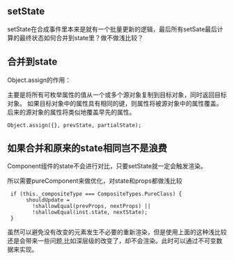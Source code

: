 ## setState

setState在合成事件里本来是就有一个批量更新的逻辑，最后所有setSate最后计算的最终状态如何合并到state里？做不做浅比较？

## 合并到state

Object.assign的作用：

主要是将所有可枚举属性的值从一个或多个源对象复制到目标对象，同时返回目标对象。
如果目标对象中的属性具有相同的键，则属性将被源对象中的属性覆盖。
后来的源对象的属性将类似地覆盖早先的属性。

```
Object.assign({}, prevState, partialState);
```

## 如果合并和原来的state相同岂不是浪费

Component组件的state不会进行对比，只要setState就一定会触发渲染。

所以需要pureComponent来做优化，对state和props都做浅比较

```
 if (this._compositeType === CompositeTypes.PureClass) {
      shouldUpdate =
        !shallowEqual(prevProps, nextProps) ||
        !shallowEqual(inst.state, nextState);
 }
```
虽然可以避免没有改变的元素发生不必要的重新渲染，但是使用上面的这种浅比较还是会带来一些问题,比如深层级的改变了，却不会渲染。此时可以通过不可变数据来实现。


## 